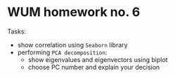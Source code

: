 # WUM homework no. 6

Tasks:
* show correlation using `Seaborn` library
* performing `PCA decomposition`:
  * show eigenvalues and eigenvectors using biplot
  * choose PC number and explain your decision